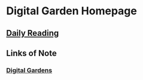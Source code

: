 # Digital Garden Homepage

## [Daily Reading](/digitalgardens.md/dailyreadingpage.md)

## Links of Note
### [Digital Gardens](/thwiki/digitalgardens.md/digitalgardens)
